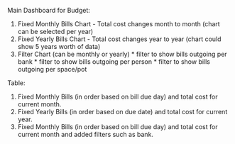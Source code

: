 Main Dashboard for Budget:
  1. Fixed Monthly Bills Chart
    - Total cost changes month to month (chart can be selected per year)
  2. Fixed Yearly Bills Chart
    - Total cost changes year to year (chart could show 5 years worth of data)
  3. Filter Chart (can be monthly or yearly)
    * filter to show bills outgoing per bank
    * filter to show bills outgoing per person
    * filter to show bills outgoing per space/pot

Table: 
  1. Fixed Monthly Bills (in order based on bill due day) and total cost for current month.
  2. Fixed Yearly Bills (in order based on due date) and total cost for current year.
  3. Fixed Monthly Bills (in order based on bill due day) and total cost for current month and added filters such as bank.

